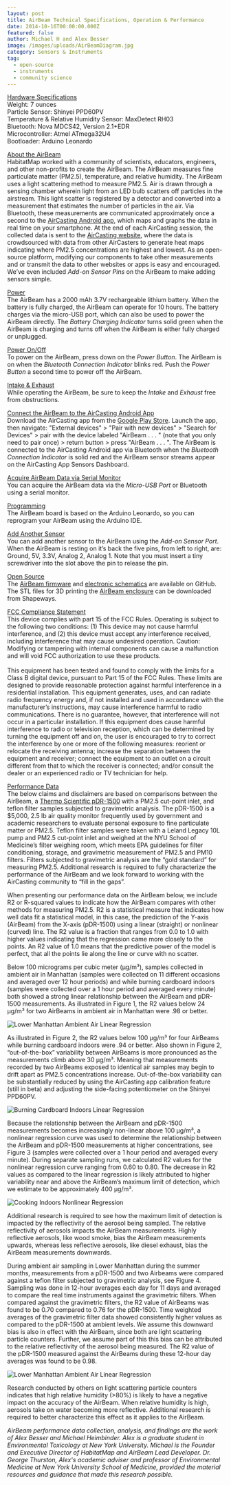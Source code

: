 ```yaml
---
layout: post
title: AirBeam Technical Specifications, Operation & Performance
date: 2014-10-16T00:00:00.000Z
featured: false
author: Michael H and Alex Besser
image: /images/uploads/AirBeamDiagram.jpg
category: Sensors & Instruments
tag:
  - open-source
  - instruments
  - community science
---
```

<p dir="ltr"><span style="text-decoration: underline;">Hardware Specifications</span><br />
Weight: 7 ounces<br />
Particle Sensor: Shinyei PPD60PV<br />
Temperature &amp; Relative Humidity Sensor: MaxDetect RH03<br />
Bluetooth: Nova MDCS42, Version 2.1+EDR<br />
Microcontroller: Atmel ATmega32U4<br />
Bootloader: Arduino Leonardo</p>
<p dir="ltr"><span style="text-decoration: underline;">About the AirBeam</span><br />
HabitatMap worked with a community of scientists, educators, engineers, and other non-profits to create the AirBeam. The AirBeam measures fine particulate matter (PM2.5), temperature, and relative humidity. The AirBeam uses a light scattering method to measure PM2.5. Air is drawn through a sensing chamber wherein light from an LED bulb scatters off particles in the airstream. This light scatter is registered by a detector and converted into a measurement that estimates the number of particles in the air. Via Bluetooth, these measurements are communicated approximately once a second to the <a href="https://play.google.com/store/apps/details?id=pl.llp.aircasting&amp;hl=en" target="_blank">AirCasting Android app</a>, which maps and graphs the data in real time on your smartphone. At the end of each AirCasting session, the collected data is sent to the <a href="http://aircasting.org/" target="_blank">AirCasting website</a>, where the data is crowdsourced with data from other AirCasters to generate heat maps indicating where PM2.5 concentrations are highest and lowest. As an open-source platform, modifying our components to take other measurements and or transmit the data to other websites or apps is easy and encouraged. We’ve even included <em>Add-on Sensor Pins</em> on the AirBeam to make adding sensors simple.</p>
<p dir="ltr"><span style="text-decoration: underline;">Power</span><br />
The AirBeam has a 2000 mAh 3.7V rechargeable lithium battery. When the battery is fully charged, the AirBeam can operate for 10 hours. The battery charges via the micro-USB port, which can also be used to power the AirBeam directly. The <em>Battery Charging Indicator</em> turns solid green when the AirBeam is charging and turns off when the AirBeam is either fully charged or unplugged.</p>
<p dir="ltr"><span style="text-decoration: underline;">Power On/Off</span><br />
To power on the AirBeam, press down on the <em>Power Button</em>. The AirBeam is on when the <em>Bluetooth Connection Indicator</em> blinks red. Push the <em>Power Button</em> a second time to power off the AirBeam.</p>
<p dir="ltr"><span style="text-decoration: underline;">Intake &amp; Exhaust</span><br />
While operating the AirBeam, be sure to keep the <em>Intake</em> and <em>Exhaust</em> free from obstructions.</p>
<p dir="ltr"><span style="text-decoration: underline;">Connect the AirBeam to the AirCasting Android App</span><br />
Download the AirCasting app from the <a href="https://play.google.com/store/apps/details?id=pl.llp.aircasting&amp;hl=en_US" target="_blank">Google Play Store</a>. Launch the app, then navigate: "External devices" &gt; "Pair with new devices" &gt; "Search for Devices" &gt; pair with the device labeled "AirBeam . . . " (note that you only need to pair once) &gt; return button &gt; press "AirBeam . . . ". The AirBeam is connected to the AirCasting Android app via Bluetooth when the <em>Bluetooth Connection Indicator</em> is solid red and the AirBeam sensor streams appear on the AirCasting App Sensors Dashboard.</p>
<p dir="ltr"><span style="text-decoration: underline;">Acquire AirBeam Data via Serial Monitor</span><br />
You can acquire the AirBeam data via the <em>Micro-USB Port</em> or Bluetooth using a serial monitor.</p>
<p dir="ltr"><span style="text-decoration: underline;">Programming</span><br />
The AirBeam board is based on the Arduino Leonardo, so you can reprogram your AirBeam using the Arduino IDE.</p>
<p dir="ltr"><span style="text-decoration: underline;">Add Another Sensor</span><br />
You can add another sensor to the AirBeam using the <em>Add-on Sensor Port</em>. When the AirBeam is resting on it’s back the five pins, from left to right, are: Ground, 5V, 3.3V, Analog 2, Analog 1. Note that you must insert a tiny screwdriver into the slot above the pin to release the pin.</p>
<p><span style="text-decoration: underline;">Open Source</span><br />
The <a href="https://github.com/HabitatMap/AirCastingAndroidClient/tree/master/arduino/aircasting" target="_blank">AirBeam firmware</a> and <a href="https://github.com/cloudformdesign/Airbeam" target="_blank">electronic schematics</a> are available on GitHub. The STL files for 3D printing the <a href="http://www.shapeways.com/designer/mheimbinder" target="_blank">AirBeam enclosure</a> can be downloaded from Shapeways<em>. </em></p>
<p><span style="text-decoration: underline;">FCC Compliance Statement<br />
</span>This device complies with part 15 of the FCC Rules. Operating is subject to the following two conditions: (1) This device may not cause harmful interference, and (2) this device must accept any interference received, including interference that may cause undesired operation. Caution: Modifying or tampering with internal components can cause a malfunction and will void FCC authorization to use these products.<br clear="none" /><br />
This equipment has been tested and found to comply with the limits for a Class B digital device, pursuant to Part 15 of the FCC Rules. These limits are designed to provide reasonable protection against harmful interference in a residential installation. This equipment generates, uses, and can radiate radio frequency energy and, if not installed and used in accordance with the manufacturer’s instructions, may cause interference harmful to radio communications. There is no guarantee, however, that interference will not occur in a particular installation. If this equipment does cause harmful interference to radio or television reception, which can be determined by turning the equipment off and on, the user is encouraged to try to correct the interference by one or more of the following measures: reorient or relocate the receiving antenna; increase the separation between the equipment and receiver; connect the equipment to an outlet on a circuit different from that to which the receiver is connected; and/or consult the dealer or an experienced radio or TV technician for help.</p>

<p><span style="text-decoration: underline;">Performance Data<br />
</span>The below claims and disclaimers are based on comparisons between the AirBeam, a <a href="http://www.thermoscientific.com/en/product/i-personal-i-dataram-pdr-1500-aerosol-monitor.html" target="_blank">Thermo Scientific pDR-1500</a> with a PM2.5 cut-point inlet, and teflon filter samples subjected to gravimetric analysis. The pDR-1500 is a $5,000, 2.5 lb air quality monitor frequently used by government and academic researchers to evaluate personal exposure to fine particulate matter or PM2.5. Teflon filter samples were taken with a Leland Legacy 10L pump and PM2.5 cut-point inlet and weighed at the NYU School of Medicine’s filter weighing room, which meets EPA guidelines for filter conditioning, storage, and gravimetric measurement of PM2.5 and PM10 filters. Filters subjected to gravimetric analysis are the “gold standard” for measuring PM2.5. Additional research is required to fully characterize the performance of the AirBeam and we look forward to working with the AirCasting community to “fill in the gaps”.</p>

<p>When presenting our performance data on the AirBeam below, we include R2 or R-squared values to indicate how the AirBeam compares with other methods for measuring PM2.5. R2 is a statistical measure that indicates how well data fit a statistical model, in this case, the prediction of the Y-axis (AirBeam) from the X-axis (pDR-1500) using a linear (straight) or nonlinear (curved) line. The R2 value is a fraction that ranges from 0.0 to 1.0 with higher values indicating that the regression came more closely to the points. An R2 value of 1.0 means that the predictive power of the model is perfect, that all the points lie along the line or curve with no scatter.</p>

<p>Below 100 micrograms per cubic meter (µg/m³), samples collected in ambient air in Manhattan (samples were collected on 11 different occasions and averaged over 12 hour periods) and while burning cardboard indoors (samples were collected over a 1 hour period and averaged every minute) both showed a strong linear relationship between the AirBeam and pDR-1500 measurements. As illustrated in Figure 1, the R2 values below 24 µg/m³ for two AirBeams in ambient air in Manhattan were .98 or better.</p>

![Lower Manhattan Ambient Air Linear Regression](/images/uploads/LowerManhattanAmbientAir.jpg)

<p>As illustrated in Figure 2, the R2 values below 100 µg/m³ for four AirBeams while burning cardboard indoors were .94 or better. Also shown in Figure 2, “out-of-the-box” variability between AirBeams is more pronounced as the measurements climb above 30 µg/m³. Meaning that measurements recorded by two AirBeams exposed to identical air samples may begin to drift apart as PM2.5 concentrations increase. Out-of-the-box variability can be substantially reduced by using the AirCasting app calibration feature (still in beta) and adjusting the side-facing potentiometer on the Shinyei PPD60PV.</p>

![Burning Cardboard Indoors Linear Regression](/images/uploads/BurningCardboardIndoors.jpg)

<p>Because the relationship between the AirBeam and pDR-1500 measurements becomes increasingly non-linear above 100 µg/m³, a nonlinear regression curve was used to determine the relationship between the AirBeam and pDR-1500 measurements at higher concentrations, see Figure 3 (samples were collected over a 1 hour period and averaged every minute). During separate sampling runs, we calculated R2 values for the nonlinear regression curve ranging from 0.60 to 0.80. The decrease in R2 values as compared to the linear regression is likely attributed to higher variability near and above the AirBeam’s maximum limit of detection, which we estimate to be approximately 400 µg/m³.</p>

![Cooking Indoors Nonlinear Regression](/images/uploads/CookingIndoors.jpg)

<p>Additional research is required to see how the maximum limit of detection is impacted by the reflectivity of the aerosol being sampled. The relative reflectivity of aerosols impacts the AirBeam measurements. Highly reflective aerosols, like wood smoke, bias the AirBeam measurements upwards, whereas less reflective aerosols, like diesel exhaust, bias the AirBeam measurements downwards.</p>

<p>During ambient air sampling in Lower Manhattan during the summer months, measurements from a pDR-1500 and two Airbeams were compared against a teflon filter subjected to gravimetric analysis, see Figure 4. Sampling was done in 12-hour averages each day for 11 days and averaged to compare the real time instruments against the gravimetric filters. When compared against the gravimetric filters, the R2 value of AirBeams was found to be 0.70 compared to 0.76 for the pDR-1500. Time weighted averages of the gravimetric filter data showed consistently higher values as compared to the pDR-1500 at ambient levels. We assume this downward bias is also in effect with the AirBeam, since both are light scattering particle counters. Further, we assume part of this this bias can be attributed to the relative reflectivity of the aerosol being measured. The R2 value of the pDR-1500 measured against the AirBeams during these 12-hour day averages was found to be 0.98.</p>

![Lower Manhattan Ambient Air Linear Regression](/images/uploads/LowerManhattanAmbientAir2.jpg)

<p>Research conducted by others on light scattering particle counters indicates that high relative humidity (&gt;80%) is likely to have a negative impact on the accuracy of the AirBeam. When relative humidity is high, aerosols take on water becoming more reflective. Additional research is required to better characterize this effect as it applies to the AirBeam.</p>

<p><em>AirBeam performance data collection, analysis, and findings are the work of Alex Besser and Michael Heimbinder. Alex is a graduate student in Environmental Toxicology at New York University. Michael is the Founder and Executive Director of HabitatMap and AirBeam Lead Developer. Dr. George Thurston, Alex's academic adviser and professor of Environmental Medicine at New York University School of Medicine, provided the material resources and guidance that made this research possible.</em></p>